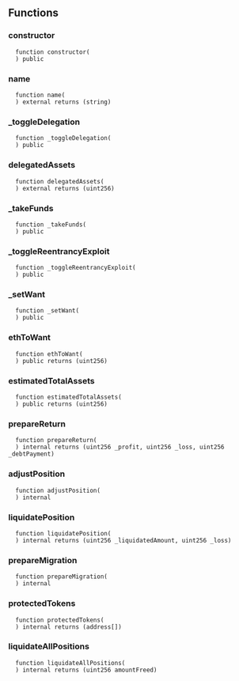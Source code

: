



## Functions
### constructor
```solidity
  function constructor(
  ) public
```




### name
```solidity
  function name(
  ) external returns (string)
```




### _toggleDelegation
```solidity
  function _toggleDelegation(
  ) public
```




### delegatedAssets
```solidity
  function delegatedAssets(
  ) external returns (uint256)
```




### _takeFunds
```solidity
  function _takeFunds(
  ) public
```




### _toggleReentrancyExploit
```solidity
  function _toggleReentrancyExploit(
  ) public
```




### _setWant
```solidity
  function _setWant(
  ) public
```




### ethToWant
```solidity
  function ethToWant(
  ) public returns (uint256)
```




### estimatedTotalAssets
```solidity
  function estimatedTotalAssets(
  ) public returns (uint256)
```




### prepareReturn
```solidity
  function prepareReturn(
  ) internal returns (uint256 _profit, uint256 _loss, uint256 _debtPayment)
```




### adjustPosition
```solidity
  function adjustPosition(
  ) internal
```




### liquidatePosition
```solidity
  function liquidatePosition(
  ) internal returns (uint256 _liquidatedAmount, uint256 _loss)
```




### prepareMigration
```solidity
  function prepareMigration(
  ) internal
```




### protectedTokens
```solidity
  function protectedTokens(
  ) internal returns (address[])
```




### liquidateAllPositions
```solidity
  function liquidateAllPositions(
  ) internal returns (uint256 amountFreed)
```




